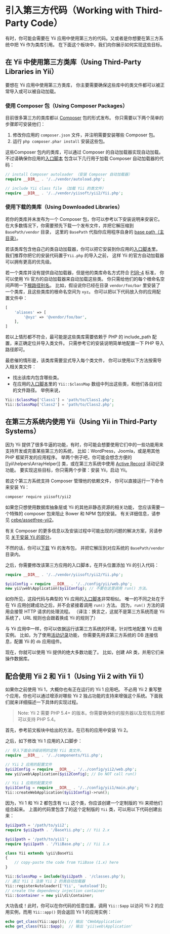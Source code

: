 引入第三方代码（Working with Third-Party Code）
=============================================

有时，你可能会需要在 Yii 应用中使用第三方的代码。又或者是你想要在第三方系统中把 Yii 作为类库引用。
在下面这个板块中，我们向你展示如何实现这些目标。


在 Yii 中使用第三方类库（Using Third-Party Libraries in Yii） <span id="using-libs-in-yii"></span>
--------------------------------------------------------

要想在 Yii 应用中使用第三方类库，
你主要需要确保这些库中的类文件都可以被正常导入或可以被自动加载。

### 使用 Composer 包（Using Composer Packages） <span id="using-composer-packages"></span>

目前很多第三方的类库都以 [Composer](https://getcomposer.org/) 包的形式发布。
你只需要以下两个简单的步骤即可安装他们：

1. 修改你应用的 `composer.json` 文件，并注明需要安装哪些 Composer 包。
2. 运行 `php composer.phar install` 安装这些包。

这些Composer 包内的类库，可以通过 Composer 的自动加载器实现自动加载。
不过请确保你应用的[入口脚本](structure-entry-scripts.md)
包含以下几行用于加载 Composer 自动加载器的代码：

```php
// install Composer autoloader （安装 Composer 自动加载器）
require __DIR__ . '/../vendor/autoload.php';

// include Yii class file （加载 Yii 的类文件）
require __DIR__ . '/../vendor/yiisoft/yii2/Yii.php';
```

### 使用下载的类库（Using Downloaded Libraries） <span id="using-downloaded-libs"></span>

若你的类库并未发布为一个 Composer 包，你可以参考以下安装说明来安装它。
在大多数情况下，你需要预先下载一个发布文件，并把它解压缩到`BasePath/vendor` 目录，
这里的 `BasePath` 代指你应用程序自身的 [base path（主目录）](structure-applications.md#basePath)。

若该类库包含他自己的类自动加载器，你可以把它安装到你应用的[入口脚本](structure-entry-scripts.md)里。
我们推荐你把它的安装代码置于`Yii.php` 的导入之前，
这样 Yii 的官方自动加载器可以拥有更高的优先级。

若一个类库并没有提供自动加载器，但是他的类库命名方式符合 [PSR-4](https://www.php-fig.org/psr/psr-4/) 标准，
你可以使用 Yii 官方的自动加载器来自动加载这些类。
你只需给他们的每个根命名空间声明一下[根路径别名](concept-aliases.md#defining-aliases)。
比如，假设说你已经在目录 `vendor/foo/bar` 里安装了一个类库，且这些类库的根命名空间为 `xyz`。
你可以把以下代码放入你的应用配置文件中：

```php
[
    'aliases' => [
        '@xyz' => '@vendor/foo/bar',
    ],
]
```

若以上情形都不符合，最可能是这些类库需要依赖于 PHP 的 include_path 配置，来正确定位并导入类文件。
只需参考它的安装说明简单地配置一下 PHP 导入路径即可。

最悲催的情形是，该类库需要显式导入每个类文件，
你可以使用以下方法按需导入相关类文件：

* 找出该库内包含哪些类。
* 在应用的[入口脚本](structure-entry-scripts.md)里的 `Yii::$classMap` 数组中列出这些类，和他们各自对应的文件路径。
  举例来说，
```php
Yii::$classMap['Class1'] = 'path/to/Class1.php';
Yii::$classMap['Class2'] = 'path/to/Class2.php';
```


在第三方系统内使用 Yii（Using Yii in Third-Party Systems） <span id="using-yii-in-others"></span>
-----------------------------------------------------------

因为 Yii 提供了很多牛逼的功能，有时，你可能会想要使用它们中的一些功能用来支持开发或完善某些第三方的系统，
比如：WordPress，Joomla，或是用其他 PHP 框架开发的应用程序。
举两个例子吧，你可能会想念方便的 [[yii\helpers\ArrayHelper]] 类，或在第三方系统中使用
[Active Record](db-active-record.md) 活动记录功能。
要实现这些目标，你只需两个步骤：安装 Yii，启动 Yii。

若这个第三方系统支持 Composer 管理他的依赖文件，
你可以直接运行一下命令来安装 Yii：

```bash
composer require yiisoft/yii2
```

如果您只想使用数据库抽象层或 Yii 的其他非静态资源的相关功能，
您应该需要一个特殊的 composer 包来阻止 Bower 和 NPM 包的安装。
有关详细信息，请参见 [cebe/assetfree-yii2](https://github.com/cebe/assetfree-yii2)。

有关 Composer 的更多信息以及安装过程中可能出现的问题的解决方案，另请参见
[关于安装 Yii 的部分](start-installation.md#installing-via-composer)。

不然的话，你可以[下载](https://www.yiiframework.com/download/) Yii 的发布包，
并把它解压到对应系统的 `BasePath/vendor` 目录内。

之后，你需要修改该第三方应用的入口脚本，在开头位置添加 Yii 的引入代码：

```php
require __DIR__ . '/../vendor/yiisoft/yii2/Yii.php';

$yiiConfig = require __DIR__ . '/../config/yii/web.php';
new yii\web\Application($yiiConfig); // 不要在这里调用 run() 方法。
```

如你所见，这段代码与典型的 Yii 应用的[入口脚本](structure-entry-scripts.md)非常相似。
唯一的不同之处在于在 Yii 应用创建成功之后，并不会紧接着调用 `run()` 方法。
因为，`run()` 方法的调用会接管 HTTP 请求的处理流程。
（译注：换言之，这就不是第三方系统而是 Yii 系统了，URL 规则也会跟着换成 Yii 的规则了）

与 Yii 应用中一样，你可以依据运行该第三方系统的环境，针对性地配置 Yii 应用实例。
比如，为了使用[活动记录](db-active-record.md)功能，
你需要先用该第三方系统的 DB 连接信息，配置 Yii 的 `db` 应用组件。

现在，你就可以使用 Yii 提供的绝大多数功能了。
比如，创建 AR 类，并用它们来操作数据库。


配合使用 Yii 2 和 Yii 1（Using Yii 2 with Yii 1） <span id="using-both-yii2-yii1"></span>
----------------------------------------------

如果你之前使用 Yii 1，大概你也有正在运行的 Yii 1 应用吧。
不必用 Yii 2 重写整个应用，你也可以通过增添对哪些
Yii 2 独占功能的支持来增强这个系统。下面我们就来详细描述一下具体的实现过程。

> Note: Yii 2 需要 PHP 5.4+ 的版本。你需要确保你的服务器以及现有应用都
> 可以支持 PHP 5.4。

首先，参考前文板块中给出的方法，在已有的应用中安装 Yii 2。

之后，如下修改 Yii 1 应用的入口脚步：

```php
// 导入下面会详细说明的定制 Yii 类文件。
require __DIR__ . '/../components/Yii.php';

// Yii 2 应用的配置文件
$yii2Config = require __DIR__ . '/../config/yii2/web.php';
new yii\web\Application($yii2Config); // Do NOT call run()

// Yii 1 应用的配置文件
$yii1Config = require __DIR__ . '/../config/yii1/main.php';
Yii::createWebApplication($yii1Config)->run();
```

因为，Yii 1 和 Yii 2 都包含有 `Yii` 这个类，你应该创建一个定制版的 Yii 来把他们组合起来。
上面的代码里包含了的这个定制版的 `Yii` 类，可以用以下代码创建出来：

```php
$yii2path = '/path/to/yii2';
require $yii2path . '/BaseYii.php'; // Yii 2.x

$yii1path = '/path/to/yii1';
require $yii1path . '/YiiBase.php'; // Yii 1.x

class Yii extends \yii\BaseYii
{
    // copy-paste the code from YiiBase (1.x) here
}

Yii::$classMap = include($yii2path . '/classes.php');
// 通过 Yii 1 注册 Yii 2 的类自动加载器
Yii::registerAutoloader(['Yii', 'autoload']);
// create the dependency injection container
Yii::$container = new yii\di\Container;
```

大功告成！此时，你可以在你代码的任意位置，调用 `Yii::$app` 以访问 Yii 2 的应用实例，而用
`Yii::app()` 则会返回 Yii 1 的应用实例：

```php
echo get_class(Yii::app()); // 输出 'CWebApplication'
echo get_class(Yii::$app);  // 输出 'yii\web\Application'
```
